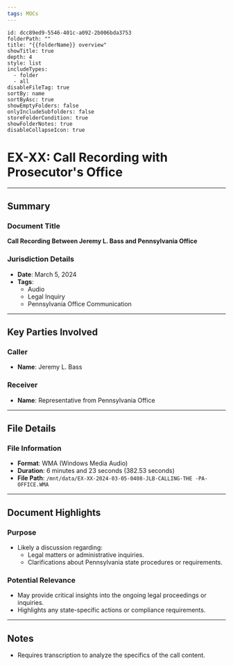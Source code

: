 ```yaml
---
tags: MOCs
---
```

```folder-overview
id: dcc89ed9-5546-401c-a092-2b006bda3753
folderPath: ""
title: "{{folderName}} overview"
showTitle: true
depth: 4
style: list
includeTypes:
  - folder
  - all
disableFileTag: true
sortBy: name
sortByAsc: true
showEmptyFolders: false
onlyIncludeSubfolders: false
storeFolderCondition: true
showFolderNotes: true
disableCollapseIcon: true
```

# EX-XX: Call Recording with Prosecutor's Office

---

## Summary

### Document Title
**Call Recording Between Jeremy L. Bass and Pennsylvania Office**

### Jurisdiction Details
- **Date**: March 5, 2024
- **Tags**:
  - Audio
  - Legal Inquiry
  - Pennsylvania Office Communication

---

## Key Parties Involved

### Caller
- **Name**: Jeremy L. Bass

### Receiver
- **Name**: Representative from Pennsylvania Office

---

## File Details

### File Information
- **Format**: WMA (Windows Media Audio)
- **Duration**: 6 minutes and 23 seconds (382.53 seconds)
- **File Path**: `/mnt/data/EX-XX-2024-03-05-0408-JLB-CALLING-THE -PA-OFFICE.WMA`

---

## Document Highlights

### Purpose
- Likely a discussion regarding:
  - Legal matters or administrative inquiries.
  - Clarifications about Pennsylvania state procedures or requirements.

### Potential Relevance
- May provide critical insights into the ongoing legal proceedings or inquiries.
- Highlights any state-specific actions or compliance requirements.

---

## Notes
- Requires transcription to analyze the specifics of the call content.
